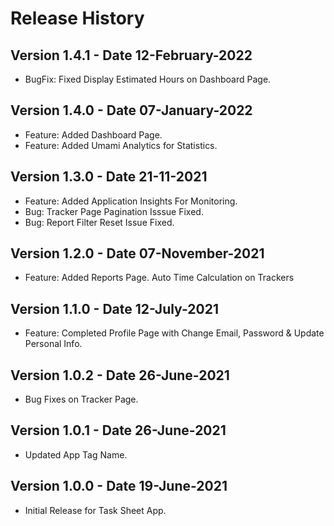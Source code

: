 # Release History

## Version 1.4.1 - Date 12-February-2022

- BugFix: Fixed Display Estimated Hours on Dashboard Page.

## Version 1.4.0 - Date 07-January-2022

- Feature: Added Dashboard Page.
- Feature: Added Umami Analytics for Statistics.

## Version 1.3.0 - Date 21-11-2021

- Feature: Added Application Insights For Monitoring.
- Bug: Tracker Page Pagination Isssue Fixed.
- Bug: Report Filter Reset Issue Fixed. 

## Version 1.2.0 - Date 07-November-2021

- Feature: Added Reports Page. Auto Time Calculation on Trackers

## Version 1.1.0 - Date 12-July-2021

- Feature: Completed Profile Page with Change Email, Password & Update Personal Info.

## Version 1.0.2 - Date 26-June-2021

- Bug Fixes on Tracker Page.

## Version 1.0.1 - Date 26-June-2021

- Updated App Tag Name.

## Version 1.0.0 - Date 19-June-2021

- Initial Release for Task Sheet App.
